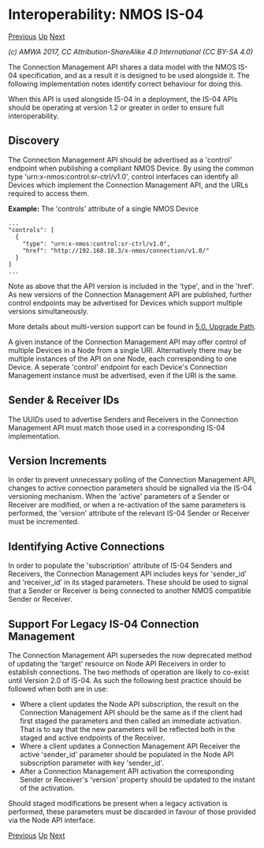 # Interoperability: NMOS IS-04
[Previous](3.0._Interoperability.md) [Up](..) [Next](3.2._Interoperability_-_Non-NMOS_Devices.md)

_(c) AMWA 2017, CC Attribution-ShareAlike 4.0 International (CC BY-SA 4.0)_

The Connection Management API shares a data model with the NMOS IS-04 specification, and as a result it is designed to be used alongside it. The following implementation notes identify correct behaviour for doing this.

When this API is used alongside IS-04 in a deployment, the IS-04 APIs should be operating at version 1.2 or greater in order to ensure full interoperability.

## Discovery

The Connection Management API should be advertised as a 'control' endpoint when publishing a compliant NMOS Device. By using the common type 'urn:x-nmos:control:sr-ctrl/v1.0', control interfaces can identify all Devices which implement the Connection Management API, and the URLs required to access them.

**Example:** The 'controls' attribute of a single NMOS Device
```
...
"controls": [
  {
    "type": "urn:x-nmos:control:sr-ctrl/v1.0",
    "href": "http://192.168.10.3/x-nmos/connection/v1.0/"
  }
]
...
```

Note as above that the API version is included in the 'type', and in the 'href'. As new versions of the Connection Management API are published, further control endpoints may be advertised for Devices which support multiple versions simultaneously.

More details about multi-version support can be found in [5.0. Upgrade Path](5.0._Upgrade_Path.md).

A given instance of the Connection Management API may offer control of multiple Devices in a Node from a single URI. Alternatively there may be multiple instances of the API on one Node, each corresponding to one Device. A seperate 'control' endpoint for each Device's Connection Management instance must be advertised, even if the URI is the same.

## Sender & Receiver IDs

The UUIDs used to advertise Senders and Receivers in the Connection Management API must match those used in a corresponding IS-04 implementation.

## Version Increments

In order to prevent unnecessary polling of the Connection Management API, changes to active connection parameters should be signalled via the IS-04 versioning mechanism. When the 'active' parameters of a Sender or Receiver are modified, or when a re-activation of the same parameters is performed, the 'version' attribute of the relevant IS-04 Sender or Receiver must be incremented.

## Identifying Active Connections

In order to populate the 'subscription' attribute of IS-04 Senders and Receivers, the Connection Management API includes keys for 'sender_id' and 'receiver_id' in its staged parameters. These should be used to signal that a Sender or Receiver is being connected to another NMOS compatible Sender or Receiver.

## Support For Legacy IS-04 Connection Management

The Connection Management API supersedes the now deprecated method of updating the 'target' resource on Node API Receivers in order to establish connections. The two methods of operation are likely to co-exist until Version 2.0 of IS-04. As such the following best practice should be followed when both are in use:

*   Where a client updates the Node API subscription, the result on the Connection Management API should be the same as if the client had first staged the parameters and then called an immediate activation. That is to say that the new parameters will be reflected both in the staged and active endpoints of the Receiver.
*   Where a client updates a Connection Management API Receiver the active 'sender_id' parameter should be populated in the Node API subscription parameter with key 'sender_id'.
*   After a Connection Management API activation the corresponding Sender or Receiver's 'version' property should be updated to the instant of the activation.

Should staged modifications be present when a legacy activation is performed, these parameters must be discarded in favour of those provided via the Node API interface.

[Previous](3.0._Interoperability.md) [Up](..) [Next](3.2._Interoperability_-_Non-NMOS_Devices.md)
